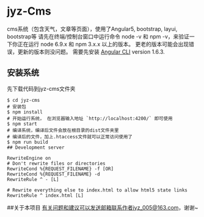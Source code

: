 # jyz-Cms
cms系统（包含天气，文章等页面），使用了Angular5, bootstrap, layui, bootstrap等
请先在终端/控制台窗口中运行命令 node -v 和 npm -v，来验证一下你正在运行 node 6.9.x 和 npm 3.x.x 以上的版本。 更老的版本可能会出现错误，更新的版本则没问题。
需要先安装 [Angular CLI](https://github.com/angular/angular-cli) version 1.6.3.

## 安装系统
先下载代码到jyz-cms文件夹
```控制台
$ cd jyz-cms
# 安装包
$ npm install
# 开始运行系统， 在浏览器输入地址 `http://localhost:4200/` 即可使用
$ npm start
# 编译系统，编译后文件会放在根目录的dist文件夹里
# 编译后的文件，加上.htaccess文件就可以正常访问使用了
$ npm run build
## Development server
```

```.htacess文件
RewriteEngine on  
# Don't rewrite files or directories  
RewriteCond %{REQUEST_FILENAME} -f [OR]  
RewriteCond %{REQUEST_FILENAME} -d  
RewriteRule ^ - [L]  
  
# Rewrite everything else to index.html to allow html5 state links  
RewriteRule ^ index.html [L]  
```

##关于本项目
有关问题和建议可以发送邮箱联系作者jyz_005@163.com，谢谢~
